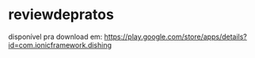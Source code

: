 # reviewdepratos

disponível pra download em: https://play.google.com/store/apps/details?id=com.ionicframework.dishing
